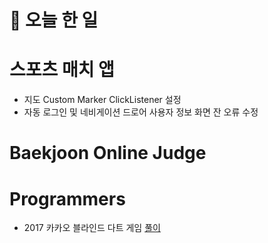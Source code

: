 # :thought_balloon: __오늘 한 일__

# __스포츠 매치 앱__
* 지도 Custom Marker ClickListener 설정
* 자동 로그인 및 네비게이션 드로어 사용자 정보 화면 잔 오류 수정

# __Baekjoon Online Judge__

# __Programmers__
* 2017 카카오 블라인드 다트 게임 [풀이](https://github.com/seungrokoh/TIL/blob/master/Algorithm/Programmers/contents/17682.md)
